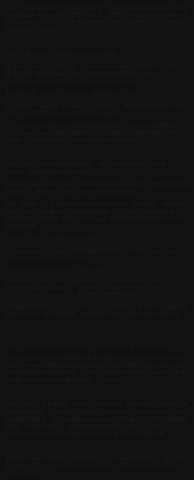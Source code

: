 可以！关键就是把歌词“喂”进 WebGL 管线，让你的折射材质能够采样到它。现在你把歌词画在 WebGL 画布上方的 DOM 层，自然不会被 MeshPhysicalMaterial 的 transmission 抓到（它只会“看到”场景里/采样缓冲里的内容）。 ￼
下面给你三条成熟路线，从易到难：

⸻

方案 A（最快上手）：把歌词放进 Three.js 场景里

用 Troika Text（SDF 文本）或一个 CanvasTexture 贴到平面/精灵上，把这段“歌词对象”放在玻璃后面。这样它就是场景里的真实像素，会被 MeshPhysicalMaterial 的 transmission+thickness 折射。 ￼

最小可跑示例（ESM + import map，直接粘进 JSFiddle）

把下面整段 HTML 贴进 JSFiddle（或任何静态页），就能看到玻璃球折射后面的歌词。
（你只要更新 lyric.text 就能换行/更新歌词）

<!-- JSFiddle 快速入口（可选）：https://jsfiddle.net/boilerplate/es6 -->
<!doctype html>
<html lang="zh">
<head>
  <meta charset="utf-8" />
  <meta name="viewport" content="width=device-width,initial-scale=1" />
  <style>html,body{margin:0;height:100%;background:#111}</style>
  <script type="importmap">
  {
    "imports": {
      "three": "https://unpkg.com/three@0.158.0/build/three.module.js",
      "three/addons/": "https://unpkg.com/three@0.158.0/examples/jsm/",
      "troika-three-text": "https://cdn.jsdelivr.net/npm/troika-three-text@0.47.2/dist/troika-three-text.esm.js"
    }
  }
  </script>
</head>
<body>
<canvas id="c"></canvas>
<script type="module">
import * as THREE from 'three'
import { OrbitControls } from 'three/addons/controls/OrbitControls.js'
import { Text } from 'troika-three-text'

const canvas = document.querySelector('#c')
const renderer = new THREE.WebGLRenderer({canvas, antialias:true})
renderer.setPixelRatio(Math.min(devicePixelRatio, 2))
renderer.setSize(window.innerWidth, window.innerHeight)
renderer.outputColorSpace = THREE.SRGBColorSpace
renderer.toneMapping = THREE.ACESFilmicToneMapping

const scene = new THREE.Scene()
const camera = new THREE.PerspectiveCamera(50, innerWidth/innerHeight, 0.1, 100)
camera.position.set(0, 0.5, 3)
const controls = new OrbitControls(camera, renderer.domElement)

scene.add(new THREE.HemisphereLight(0xffffff, 0x223344, 1.0))
const dir = new THREE.DirectionalLight(0xffffff, 1.2); dir.position.set(1,2,3); scene.add(dir)

// 1) “玻璃”：使用 MeshPhysicalMaterial 的 transmission 折射场景
const glassGeo = new THREE.SphereGeometry(0.6, 96, 96)
const glassMat  = new THREE.MeshPhysicalMaterial({
  transmission: 1,       // 让材质透光
  thickness: 0.5,        // 有厚度才会产生可见折射
  roughness: 0.05,
  ior: 1.5,
  metalness: 0,
  envMapIntensity: 1
})
const glass = new THREE.Mesh(glassGeo, glassMat)
scene.add(glass)

// 2) 歌词（在 3D 场景里，位于玻璃后方）：Troika SDF 文本，超清且可动态更新
const lyric = new Text()
lyric.text = '当你走进这欢快场景\n请你把眼睛擦得雪亮'
lyric.fontSize = 0.22
lyric.maxWidth = 2.2
lyric.lineHeight = 1.15
lyric.letterSpacing = 0.0
lyric.color = '#ffffff'
lyric.anchorX = 'center'
lyric.anchorY = 'middle'
lyric.position.set(0, 0, -1.2) // 放在玻璃球背后
lyric.sync()                    // 生成几何
scene.add(lyric)

// 背板（非必须）：给歌词一点衬底，避免深色背景看不清
const bg = new THREE.Mesh(
  new THREE.PlaneGeometry(4, 2.5),
  new THREE.MeshBasicMaterial({color:'#222'})
)
bg.position.z = -1.25
scene.add(bg)

addEventListener('resize', () => {
  camera.aspect = innerWidth/innerHeight
  camera.updateProjectionMatrix()
  renderer.setSize(innerWidth, innerHeight)
})

renderer.setAnimationLoop(() => {
  glass.rotation.y += 0.003
  renderer.render(scene, camera)
})
</script>
</body>
</html>

注：MeshPhysicalMaterial 的折射是基于传输采样（renderer 会给材质准备一个 transmissionSamplerMap，渲染“玻璃背后”的视图），只要歌词在同一 WebGL 场景里，它就会被折射进去；DOM 层的文字不会被采样到。 ￼

⸻

方案 B（保留 DOM 字幕但也影响折射）：把 DOM 文本镜像到一个隐藏 Canvas，再送进“屏幕空间折射”采样

如果你必须保留 HTML 歌词层（为了选中/复制/排版），就做一个隐藏的 <canvas> 同步绘制同样的文字，再把这个 CanvasTexture 喂给折射采样缓冲：

思路（两通道）：
	1.	背景缓冲（WebGLRenderTarget）：渲染 场景 +「歌词纹理平面」（这个平面只画进 RT，不画进最终画面）。
	2.	主画面：正常渲染场景（不含歌词平面），最后渲染“玻璃”，它的 Shader 里按屏幕坐标去采样第 1 步的 RT 来做折射偏移。

核心片段（示意，基于屏幕空间法线偏移）：

uniform sampler2D uBg;       // 第1步渲染得到的背景RT（含歌词）
uniform vec2 uResolution;
uniform float uPower;

varying vec3 vNormalView;    // 视空间法线

void main() {
  vec2 uv = gl_FragCoord.xy / uResolution;
  vec2 offset = normalize(vNormalView).xy * uPower;
  vec4 col = texture2D(uBg, uv + offset);
  gl_FragColor = col;        // 真实项目里还要混合菲涅耳/高光等
}

这就是屏幕空间折射（SSR-like refraction）的常见做法；或者你也可以直接用现成的 Refractor（适合平面玻璃，内部就是 RT 采样），把歌词对象一起渲进去。 ￼

⸻

方案 C（仍用 MeshPhysicalMaterial，但让“传输采样”看到自定义纹理）

MeshPhysicalMaterial 的透明/折射是通过内部的 transmissionSamplerMap 完成的（renderer 会重新渲染玻璃背后的画面供采样）。想要它“看到”自定义内容，一般做法是把歌词变成场景对象（方案 A），或是改写/接管那张 sampler 的来源（需要 onBeforeCompile 等高级改造，工程复杂）。 ￼

⸻

小提示 / 踩坑
	•	文字清晰度：用 Troika（SDF 文本）在放大/折射下也很锐利，且可渐变/纹理填充。 ￼
	•	更“真实”的玻璃：transmission:1 + thickness>0 + ior 就能看到明显折射；搭配 envMap/normalMap 会更好看。 ￼
	•	只想在玻璃里看到歌词（其他地方不可见）：用双通道/屏幕空间折射（方案 B），或者 stencil/mask 做一次“只在玻璃遮罩内绘制”的合成（也属于多通道范畴）。

⸻

需要我把 方案 B 的两通道小骨架也打成一个 JSFiddle 供你直接改吗？我可以给你一版最小实现（RT + 自定义 ShaderMaterial）并带上把 DOM 歌词同步到 Canvas 的代码。